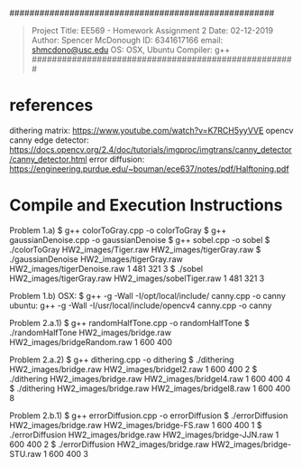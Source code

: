 #####################################################
> Project Title:    EE569 - Homework Assignment 2
> Date:             02-12-2019
> Author:           Spencer McDonough
> ID:               6341617166
> email:            shmcdono@usc.edu
> OS:               OSX, Ubuntu
> Compiler:         g++
#####################################################

# references
dithering matrix: https://www.youtube.com/watch?v=K7RCH5yyVVE
opencv canny edge detector: https://docs.opencv.org/2.4/doc/tutorials/imgproc/imgtrans/canny_detector/canny_detector.html
error diffusion: https://engineering.purdue.edu/~bouman/ece637/notes/pdf/Halftoning.pdf

# Compile and Execution Instructions

Problem 1.a)
$ g++ colorToGray.cpp -o colorToGray
$ g++ gaussianDenoise.cpp -o gaussianDenoise
$ g++ sobel.cpp -o sobel
$ ./colorToGray HW2_images/Tiger.raw HW2_images/tigerGray.raw
$ ./gaussianDenoise HW2_images/tigerGray.raw HW2_images/tigerDenoise.raw 1 481 321 3
$ ./sobel HW2_images/tigerGray.raw HW2_images/sobelTiger.raw 1 481 321 3

Problem 1.b)
OSX: $ g++ -g -Wall -I/opt/local/include/ canny.cpp -o canny
ubuntu: g++ -g -Wall -I/usr/local/include/opencv4 canny.cpp -o canny

Problem 2.a.1)
$ g++ randomHalfTone.cpp -o randomHalfTone
$ ./randomHalfTone HW2_images/bridge.raw HW2_images/bridgeRandom.raw 1 600 400

Problem 2.a.2)
$ g++ dithering.cpp -o dithering
$ ./dithering HW2_images/bridge.raw HW2_images/bridgeI2.raw 1 600 400 2
$ ./dithering HW2_images/bridge.raw HW2_images/bridgeI4.raw 1 600 400 4
$ ./dithering HW2_images/bridge.raw HW2_images/bridgeI8.raw 1 600 400 8

Problem 2.b.1)
$ g++ errorDiffusion.cpp -o errorDiffusion
$ ./errorDiffusion HW2_images/bridge.raw HW2_images/bridge-FS.raw 1 600 400 1
$ ./errorDiffusion HW2_images/bridge.raw HW2_images/bridge-JJN.raw 1 600 400 2
$ ./errorDiffusion HW2_images/bridge.raw HW2_images/bridge-STU.raw 1 600 400 3
